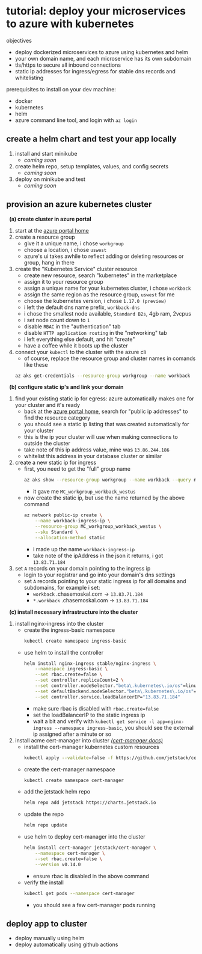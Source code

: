 
# tutorial: deploy your microservices to azure with kubernetes

objectives
- deploy dockerized microservices to azure using kubernetes and helm
- your own domain name, and each microservice has its own subdomain
- tls/https to secure all inbound connections
- static ip addresses for ingress/egress for stable dns records and whitelisting

prerequisites to install on your dev machine:
- docker
- kubernetes
- helm
- azure command line tool, and login with `az login`

## create a helm chart and test your app locally

1. install and start minikube
	- *coming soon*
1. create helm repo, setup templates, values, and config secrets
	- *coming soon*
1. deploy on minikube and test
	- *coming soon*

## provision an azure kubernetes cluster

&nbsp; **(a) create cluster in azure portal**
1. start at the [azure portal home](https://portal.azure.com/)
1. create a resource group
	- give it a unique name, i chose `workgroup`
	- choose a location, i chose `uswest`
	- azure's ui takes awhile to reflect adding or deleting resources or group, hang in there
1. create the "Kubernetes Service" cluster resource
	- create new resource, search "kubernetes" in the marketplace
	- assign it to your resource group
	- assign a unique name for your kubernetes cluster, i chose `workback`
	- assign the same region as the resource group, `uswest` for me
	- choose the kubernetes version, i chose `1.17.0 (preview)`
	- i left the default dns name prefix, `workback-dns`
	- i chose the smallest node available, `Standard B2s`, 4gb ram, 2vcpus
	- i set node count down to `1`
	- disable `RBAC` in the "authentication" tab
	- disable `HTTP application routing` in the "networking" tab
	- i left everything else default, and hit "create"
	- have a coffee while it boots up the cluster
1. connect your `kubectl` to the cluster with the azure cli
	- of course, replace the resource group and cluster names in comands like these
	```sh
	az aks get-credentials --resource-group workgroup --name workback
	```

&nbsp; **(b) configure static ip's and link your domain**
1. find your existing static ip for egress: azure automatically makes one for your cluster and it's ready
	- back at the [azure portal home](https://portal.azure.com/), search for "public ip addresses" to find the resource category
	- you should see a static ip listing that was created automatically for your cluster
	- this is the ip your cluster will use when making connections to outside the cluster
	- take note of this ip address value, mine was `13.86.244.186`
	- whitelist this address in your database cluster or similar
1. create a new static ip for ingress
	- first, you need to get the "full" group name
		```sh
		az aks show --resource-group workgroup --name workback --query nodeResourceGroup -o tsv
		```
		- it gave me `MC_workgroup_workback_westus`
	- now create the static ip, but use the name returned by the above command
		```sh
		az network public-ip create \
			--name workback-ingress-ip \
			--resource-group MC_workgroup_workback_westus \
			--sku Standard \
			--allocation-method static
		```
		- i made up the name `workback-ingress-ip`
		- take note of the ipAddress in the json it returns, i got `13.83.71.184`
1. set `A` records on your domain pointing to the ingress ip
	- login to your registrar and go into your domain's dns settings
	- set `A` records pointing to your static ingress ip for all domains and subdomains, for example i set:
		- `workback` .chasemoskal.com → `13.83.71.184`
		- `*.workback` .chasemoskal.com → `13.83.71.184`

&nbsp; **(c) install necessary infrastructure into the cluster**
1. install nginx-ingress into the cluster
	- create the ingress-basic namespace
		```sh
		kubectl create namespace ingress-basic
		```
	- use helm to install the controller
		```sh
		helm install nginx-ingress stable/nginx-ingress \
			--namespace ingress-basic \
			--set rbac.create=false \
			--set controller.replicaCount=2 \
			--set controller.nodeSelector."beta\.kubernetes\.io/os"=linux \
			--set defaultBackend.nodeSelector."beta\.kubernetes\.io/os"=linux \
			--set controller.service.loadBalancerIP="13.83.71.184"
		```
		- make sure rbac is disabled with `rbac.create=false`
		- set the loadBalancerIP to the static ingress ip
		- wait a bit and verify with `kubectl get service -l app=nginx-ingress --namespace ingress-basic`, you should see the external ip assigned after a minute or so
1. install acme cert-manager into cluster [*(cert-manager docs)*](https://cert-manager.io/docs/installation/kubernetes/)
	- install the cert-manager kubernetes custom resources
		```sh
		kubectl apply --validate=false -f https://github.com/jetstack/cert-manager/releases/download/v0.14.0/cert-manager.crds.yaml
		```
	- create the cert-manager namespace
		```sh
		kubectl create namespace cert-manager
		```
	- add the jetstack helm repo
		```sh
		helm repo add jetstack https://charts.jetstack.io
		```
	- update the repo
		```sh
		helm repo update
		```
	- use helm to deploy cert-manager into the cluster
		```sh
		helm install cert-manager jetstack/cert-manager \
			--namespace cert-manager \
			--set rbac.create=false \
			--version v0.14.0
		```
		- ensure rbac is disabled in the above command
	- verify the install
		```sh
		kubectl get pods --namespace cert-manager
		```
		- you should see a few cert-manager pods running

## deploy app to cluster

- deploy manually using helm
- deploy automatically using github actions
